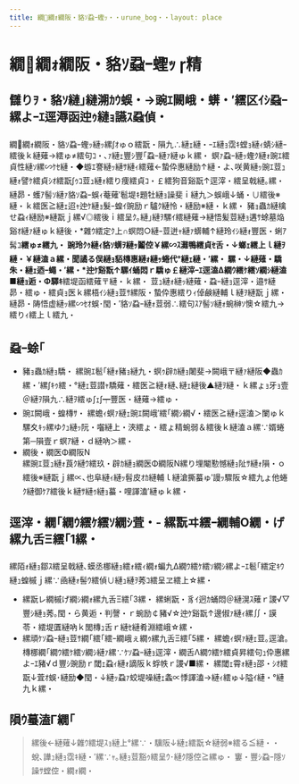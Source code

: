 ```yaml
---
title: 繝繝ｫ繝阪・貉ｿ蝨ｰ蟶ｯ・・urune_bog・・layout: place
---
```



# 繝繝ｫ繝阪・貉ｿ蝨ｰ蟶ｯ 精

## 讎りｦ・貉ｿ縺｣縺溯ｶｳ蜈・→豌ｴ闕峨・蠎・′繧区ｲｼ蝨ｰ縲よｰｴ逕溽函迚ｩ縺ｮ讌ｽ蝨偵・
繝繝ｫ繝阪・貉ｿ蝨ｰ蟶ｯ縺ｯ縲∫ｵゅｏ繧翫・隕九∴縺ｪ縺・ｰｴ縺ｮ霑ｷ螳ｮ縺ｨ蜻ｼ縺ｰ繧後ｋ縺薙→繧ゅ≠繧句ｺ・､ｧ縺ｪ豐ｼ豐｢蝨ｰ縺ｧ縺ゅｋ縲・ 
螟ｧ蝨ｰ縺ｯ蟶ｸ縺ｫ豌ｴ繧貞性縺ｿ縲∽ｹｾ縺・◆蝣ｴ謇縺ｯ縺ｻ縺ｨ繧薙←蟄伜惠縺励↑縺・よ､咲黄縺ｯ豌ｴ荳ｭ縺ｫ譬ｹ繧貞ｼｵ繧翫∫ｩｺ荳ｭ縺ｫ繧り痩繧貞ｺ・￡繧狗音谿翫↑逕滓・繧呈戟縺｡縲・ 
縺昴・蠖ｱ髻ｿ縺ｧ貉ｿ蝨ｰ蜈ｨ菴薙′髱堤ｷ題牡縺ｮ譟斐ｉ縺九＞蜈峨↓蛹・∪繧後※縺・ｋ繧医≧縺ｪ迢ｬ迚ｹ縺ｮ髮ｰ蝗ｲ豌励ｒ驢ｸ縺怜・縺励※縺・ｋ縲・
豬ｮ蟲ｶ縺檎せ蝨ｨ縺励※縺翫ｊ縲√◎繧後ｉ繧呈ｸ｡縺｣縺ｦ騾ｲ繧縺薙→縺悟髪荳縺ｮ遘ｻ蜍墓焔谿ｵ縺ｧ縺ゅｋ縺後・*雜ｳ繧定ｸ上∩螟悶○縺ｰ荳迸ｬ縺ｧ蠎輔↑縺玲ｲｼ縺ｫ豐医・蜊ｱ髯ｺ**繧ゅ≠繧九・ 
豌玲ｸｩ縺ｨ貉ｿ蠎ｦ縺ｯ鬮倥￥縲∽ｽ灘鴨繧貞ｾ舌・↓螂ｪ繧上ｌ縺ｦ縺・￥縺溘ａ縲・聞譎る俣縺ｮ貊槫惠縺ｫ縺ｯ蜷代°縺ｪ縺・′縲・ 
騾・↓縺薙・驕朱・縺ｪ迺ｰ蠅・′縲・*迚ｹ谿翫↑騾ｲ蛹悶ｒ驕ゅ￡縺滓ｰｴ逕溘Δ繝ｳ繧ｹ繧ｿ繝ｼ縺溘■縺ｮ逅・Φ驛ｷ**繧堤函繧薙〒縺・ｋ縲・
荳ｭ縺ｫ縺ｯ縺薙・蝨ｰ縺ｮ逕滓・邉ｻ縺昴・繧ゅ・繧貞ｮ医ｋ縲梧ｲｼ縺ｮ荳ｻ縲阪・蟄伜惠繧りｨ倬鹸縺輔ｌ縺ｦ縺翫ｊ縲・ 
縺昴・陦悟虚縺ｯ縲∽ｾｵ蜈･閠・′貉ｿ蝨ｰ縺ｫ荳弱∴繧句ｽｱ髻ｿ縺ｫ蜿榊ｿ懊☆繧九→繧りｨ繧上ｌ繧九・
## 蝨ｰ蜍｢
- 豬ｮ蟲ｶ縺ｮ驕・ 
縲豌ｴ髱｢縺ｫ豬ｮ縺九・螟ｩ辟ｶ縺ｮ闍斐→闕峨〒縺ｧ縺阪◆蟲ｶ縲・′縲∫ｷｩ繧・°縺ｪ荳譛ｬ驕薙・繧医≧縺ｫ縺､縺ｪ縺後▲縺ｦ縺・ｋ縲ょｮ牙ｮ壹＠縺ｦ隕九∴縺ｦ繧ゅ∫ｪ∫┯豐医・縺薙→繧ゅ・
- 豌ｴ闕峨・蝗槫ｻ・ 
縲蟾ｨ螟ｧ縺ｪ豌ｴ闕峨′繧｢繝ｼ繝√・繧医≧縺ｫ逕溘＞闌ゅｋ騾夊ｷｯ縲ゆｸｭ縺ｯ阮・囓縺上・浹繧ょ・繧ょ精蜿弱＆繧後ｋ縺溘ａ縲∵婿蜷第─隕壹ｒ螟ｱ縺・ｄ縺吶＞縲・
- 繝後・繝医Φ繝阪Ν  
縲豌ｴ荳ｭ縺ｫ莨ｸ縺ｳ繧玖・辟ｶ縺ｮ繝医Φ繝阪Ν縲り埋閹懃憾縺ｮ阯ｻ縺ｫ隕・ｏ繧後※縺翫ｊ縲∝､也阜縺ｨ縺ｯ髫皮ｵｶ縺輔ｌ縺滄撕蟇ゅ′謾ｯ驟阪☆繧九ょ他蜷ｸ縺御ｹｱ繧後ｋ縺ｻ縺ｩ縺ｮ蟇・哩諢溘′縺ゅｋ縲・
## 逕滓・繝｢繝ｳ繧ｹ繧ｿ繝ｼ萓・- 縲翫ヰ繧ｰ繝輔Ο繝・げ縲九舌Ξ繧｢1縲・ 
縲陌ｫ縺ｮ鄒ｽ繧呈戟縺､蟆丞梛縺ｮ繧ｫ繧ｨ繝ｫ蝙九Δ繝ｳ繧ｹ繧ｿ繝ｼ縲よｰｴ髱｢繧定ｷｳ縺ｭ蝗槭ｊ縲∵凾縺ｫ髻ｳ繧偵∪縺ｭ縺ｦ莠ｺ繧呈ヱ繧上☆縲・
- 縲翫レ繝槭げ繝ｼ繝ｫ縲九舌Ξ繧｢3縲・ 
縲蜊翫・豸ｲ迥ｶ蛹悶＠縺滉ｽ薙ｒ謖√▽豐ｼ縺ｮ莠｡閠・ら黄逅・判謦・ｒ蜿励￠豬√☆迚ｹ谿翫↑邊俶ｧ縺ｨ縲∬・謨苓・繧堤匱縺吶ｋ閭槫ｭ舌ｒ縺ｾ縺肴淵繧峨☆縲・
- 縲頑ｹｿ蝨ｰ縺ｮ荳ｻ繝｢繧｢繧ｰ繝峨ぇ繝ｩ縲九舌Ξ繧｢5縲・ 
縲蟾ｨ螟ｧ縺ｪ荳｡逕滄｡槫梛繝｢繝ｳ繧ｹ繧ｿ繝ｼ縺ｧ縲∵ｹｿ蝨ｰ縺ｮ逕滓・繝舌Λ繝ｳ繧ｹ繧貞昇繧句ｭ伜惠縲よｰｴ豬√ｄ豐ｼ豌励ｒ閾ｪ蝨ｨ縺ｫ謫阪ｋ蜉帙ｒ謖√■縲・ 
縲閾ｪ霄ｫ縺ｮ邵・ｼｵ繧翫↓萓ｵ蜈･縺励◆閠・↓縺ｯ蝨ｧ蛟堤噪縺ｪ螽∝悸諢溘→縺ｨ繧ゅ↓隘ｲ縺・°縺九ｋ縲・
## 隕ｳ蟇溘Γ繝｢
> 縲後←縺薙↓雜ｳ繧堤ｽｮ縺上°縲∵・驥阪↓縺ｪ繧翫☆縺弱※繧る≦縺・・ 
> 蛻､譁ｭ縺ｮ霑ｷ縺・′縲∵ｬ｡縺ｮ荳豁ｩ繧呈ｳ･縺ｸ隱倥≧縲ゅ・ 
> 窶・豐ｼ蝨ｰ隱ｿ譟ｻ螳倥・繝ｫ繝・
